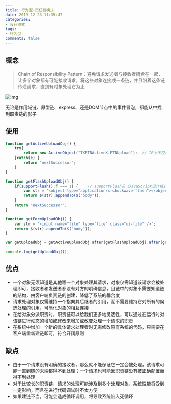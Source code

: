 ```yaml
---
title: 行为型-责任链模式
date: 2019-12-23 11:39:47
categories:
- 设计模式
tags:
- 行为型
comments: false
---
```




## 概念

> Chain of Responsibility Pattern：避免请求发送者与接收者耦合在一起，让多个对象都有可能接收请求，将这些对象连接成一条链，并且沿着这条链传递请求，直到有对象处理它为止

![img](https://raw.githubusercontent.com/xietao3/Study-Plan/master/DesignPatterns/src/%E8%B4%A3%E4%BB%BB%E9%93%BE.png)

无论是作用域链、原型链、express、还是DOM节点中的事件冒泡，都能从中找到职责链的影子



## 使用

```js
function getActiveUploadObj() {
    try{
        return new ActiveObject("TXFTNActiveX.FTNUpload");  // IE上传控件
    }catch(e) {
        return "nextSuccessor";
    }
}

function getFlashUploadObj() {
    if(supportFlash().f === 1) {    // supportFlash见《JavaScript设计模式--迭代器模式》
        var str = '<object type="application/x-shockwave-flash"></object>';
        return $(str).appendTo($("body"));
    }
    return "nextSuccessor";
}

function getFormUploadObj() {
    var str = '<input name="file" type="file" class="ui-file" />';
    return $(str).appendTo($("body"));
}

var getUploadObj = getActiveUploadObj.after(getFlashUploadObj).after(getFormUploadObj);

console.log(getUploadObj());
```



## 优点

- 一个对象无须知道是其他哪一个对象处理其请求，对象仅需知道该请求会被处理即可，接收者和发送者都没有对方的明确信息，且链中的对象不需要知道链的结构，由客户端负责链的创建，降低了系统的耦合度
- 请求处理对象仅需维持一个指向其后继者的引用，而不需要维持它对所有的候选处理的引用，可简化对象的相互连接
- 在给对象分派职责时，职责链可以给我们更多地灵活性，可以通过在运行时对该链进行动态的增加或修改来增加或改变处理一个请求的职责
- 在系统中增加一个新的具体请求处理者时无需修改原有系统的代码，只需要在客户端重新建链即可，符合开闭原则



## 缺点

- 由于一个请求没有明确的接收者，那么就不能保证它一定会被处理，该请求可能一直到链的末端都得不到处理；一个请求也可能因职责链没有被正确配置而得不到处理
- 对于比较长的职责链，请求的处理可能涉及到多个处理对象，系统性能将受到一定影响，而且在进行代码调试时不太方便
- 如果建链不当，可能会造成循环调用，将导致系统陷入死循环